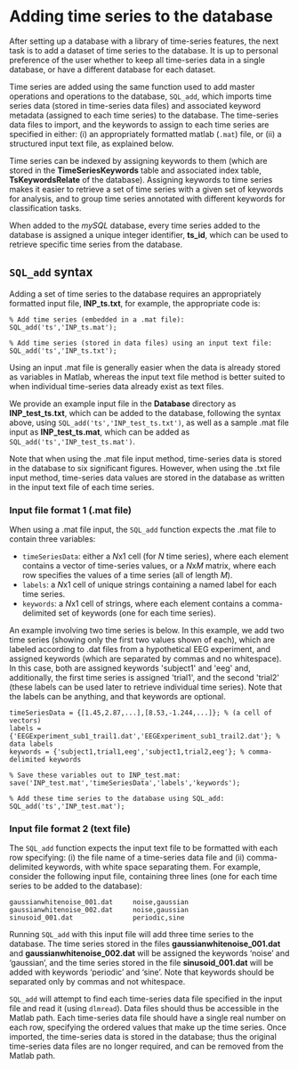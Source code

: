 # Adding time series to the database
<!--{#sec:addingTimeSeries}-->

After setting up a database with a library of time-series features, the next task is to add a dataset of time series to the database.
It is up to personal preference of the user whether to keep all time-series data in a single database, or have a different database for each dataset.

Time series are added using the same function used to add master operations and operations to the database, `SQL_add`, which imports time series data (stored in time-series data files) and associated keyword metadata (assigned to each time series) to the database.
The time-series data files to import, and the keywords to assign to each time series are specified in either: (i) an appropriately formatted matlab (`.mat`) file, or (ii) a structured input text file, as explained below.

Time series can be indexed by assigning keywords to them (which are stored in the **TimeSeriesKeywords** table and associated index table, **TsKeywordsRelate** of the database).
Assigning keywords to time series makes it easier to retrieve a set of time series with a given set of keywords for analysis, and to group time series annotated with different keywords for classification tasks.

When added to the *mySQL* database, every time series added to the database is assigned a unique integer identifier, **ts\_id**, which can be used to retrieve specific time series from the database.

## `SQL_add` syntax
Adding a set of time series to the database requires an appropriately formatted input file, **INP_ts.txt**, for example, the appropriate code is:

    % Add time series (embedded in a .mat file):
    SQL_add('ts','INP_ts.mat');
    
    % Add time series (stored in data files) using an input text file:
    SQL_add('ts','INP_ts.txt');

Using an input .mat file is generally easier when the data is already stored as variables in Matlab, whereas the input text file method is better suited to when individual time-series data already exist as text files.

We provide an example input file in the **Database** directory as **INP_test_ts.txt**, which can be added to the database, following the syntax above, using `SQL_add('ts','INP_test_ts.txt')`, as well as a sample .mat file input as **INP_test_ts.mat**, which can be added as `SQL_add('ts','INP_test_ts.mat')`.

Note that when using the .mat file input method, time-series data is stored in the database to six significant figures.
However, when using the .txt file input method, time-series data values are stored in the database as written in the input text file of each time series.

### Input file format 1 (.mat file)

When using a .mat file input, the `SQL_add` function expects the .mat file to contain three variables:

* `timeSeriesData`: either a *N*x1 cell (for *N* time series), where each element contains a vector of time-series values, or a *N*x*M* matrix, where each row specifies the values of a time series (all of length *M*).
* `labels`: a *N*x1 cell of unique strings containing a named label for each time series.
* `keywords`: a *N*x1 cell of strings, where each element contains a comma-delimited set of keywords (one for each time series).

An example involving two time series is below.
In this example, we add two time series (showing only the first two values shown of each), which are labeled according to .dat files from a hypothetical EEG experiment, and assigned keywords (which are separated by commas and no whitespace).
In this case, both are assigned keywords 'subject1' and 'eeg' and, additionally, the first time series is assigned 'trial1', and the second 'trial2' (these labels can be used later to retrieve individual time series).
Note that the labels can be anything, and that keywords are optional.

```
timeSeriesData = {[1.45,2.87,...],[8.53,-1.244,...]}; % (a cell of vectors)
labels = {'EEGExperiment_sub1_trail1.dat','EEGExperiment_sub1_trail2.dat'}; % data labels
keywords = {'subject1,trial1,eeg','subject1,trial2,eeg'}; % comma-delimited keywords

% Save these variables out to INP_test.mat:
save('INP_test.mat','timeSeriesData','labels','keywords');

% Add these time series to the database using SQL_add:
SQL_add('ts','INP_test.mat');
```

### Input file format 2 (text file)

The `SQL_add` function expects the input text file to be formatted with each row specifying: (i) the file name of a time-series data file and (ii) comma-delimited keywords, with white space separating them.
For example, consider the following input file, containing three lines (one for each time series to be added to the database):

    gaussianwhitenoise_001.dat     noise,gaussian
    gaussianwhitenoise_002.dat     noise,gaussian
    sinusoid_001.dat               periodic,sine
    
Running `SQL_add` with this input file will add three time series to the database. The time series stored in the files **gaussianwhitenoise_001.dat** and **gaussianwhitenoise_002.dat** will be assigned the keywords ‘noise’ and ‘gaussian’, and the time series stored in the file **sinusoid_001.dat** will be added with keywords ‘periodic’ and ‘sine’.
Note that keywords should be separated only by commas and not whitespace.

`SQL_add` will attempt to find each time-series data file specified in the input file and read it (using `dlmread`).
Data files should thus be accessible in the Matlab path.
Each time-series data file should have a single real number on each row, specifying the ordered values that make up the time series.
Once imported, the time-series data is stored in the database; thus the original time-series data files are no longer required, and can be removed from the Matlab path.
